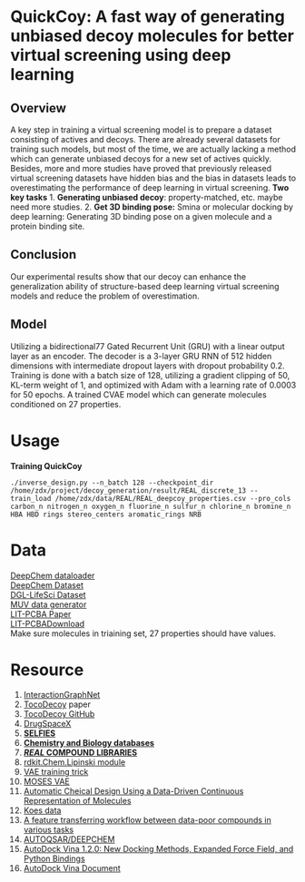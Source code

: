# QuickCoy: A fast way of generating unbiased decoy molecules for better virtual screening using deep learning

## Overview

A key step in training a virtual screening model is to prepare a dataset consisting of actives and decoys. There are already several datasets for training such models, but most of the time, we are actually lacking a method which can generate unbiased decoys for a new set of actives quickly. Besides, more and more studies have proved that previously released virtual screening datasets have hidden bias and the bias in datasets leads to overestimating the performance of deep learning in virtual screening.
**Two key tasks**
    1. **Generating unbiased decoy**: property-matched, etc. maybe need more studies.
    2. **Get 3D binding pose:** Smina or molecular docking by deep learning: Generating 3D binding pose on a given molecule and a protein binding site.

## Conclusion
Our experimental results show that our decoy can enhance the generalization ability of structure-based deep learning virtual screening models and reduce the problem of overestimation.

## Model
Utilizing a bidirectional77 Gated Recurrent Unit (GRU) with a linear output layer as an encoder. The decoder is a 3-layer GRU RNN of 512 hidden dimensions with intermediate dropout layers with dropout probability 0.2. Training is done with a batch size of 128, utilizing a gradient clipping of 50, KL-term weight of 1, and optimized with Adam with a learning rate of 0.0003 for 50 epochs. A trained CVAE model which can generate molecules conditioned on 27 properties.

# Usage
**Training QuickCoy**
```
./inverse_design.py --n_batch 128 --checkpoint_dir /home/zdx/project/decoy_generation/result/REAL_discrete_13 --train_load /home/zdx/data/REAL/REAL_deepcoy_properties.csv --pro_cols carbon_n nitrogen_n oxygen_n fluorine_n sulfur_n chlorine_n bromine_n HBA HBD rings stereo_centers aromatic_rings NRB
```

# Data
[DeepChem dataloader](https://github.com/deepchem/deepchem/tree/master/deepchem/molnet/load_function)   
[DeepChem Dataset](https://moleculenet.org/datasets-1)   
[DGL-LifeSci Dataset](https://lifesci.dgl.ai/api/data.html)   
[MUV data generator](https://github.com/skearnes/muv)   
[LIT-PCBA Paper](https://pubs.acs.org/doi/10.1021/acs.jcim.0c00155)    
[LIT-PCBADownload](https://drugdesign.unistra.fr/LIT-PCBA/)   
Make sure molecules in triaining set, 27 properties should have values.

# Resource
1. [InteractionGraphNet](https://pubs.acs.org/doi/10.1021/acs.jmedchem.1c01830)
2. [TocoDecoy](https://pubs.acs.org/doi/10.1021/acs.jmedchem.1c01830) paper
3. [TocoDecoy GitHub](https://github.com/5AGE-zhang/TocoDecoy)
4. [DrugSpaceX](https://drugspacex.simm.ac.cn/download/)
5. [**SELFIES**](https://arxiv.org/abs/1905.13741)
6. [**Chemistry and Biology databases**](https://www.cambridgemedchemconsulting.com/resources/databases.html)
7. [***REAL* COMPOUND LIBRARIES**](https://enamine.net/compound-collections/real-compounds/real-compound-libraries)
8. [rdkit.Chem.Lipinski module](https://www.rdkit.org/docs/source/rdkit.Chem.Lipinski.html)
9. [VAE training trick](https://medium.com/mlearning-ai/a-must-have-training-trick-for-vae-variational-autoencoder-d28ff53b0023)
10. [MOSES VAE](https://github.com/molecularsets/moses/tree/master/moses/vae)
11. [Automatic Cheical Design Using a Data-Driven Continuous Representation of Molecules](https://pubs.acs.org/doi/full/10.1021/acscentsci.7b00572)
12. [Koes data](http://bits.csb.pitt.edu/files/)
13. [A feature transferring workflow between data-poor compounds in various tasks](https://journals.plos.org/plosone/article?id=10.1371/journal.pone.0266088)
14. [AUTOQSAR/DEEPCHEM](https://www.schrodinger.com/science-articles/autoqsardeepchem)
15. [AutoDock Vina 1.2.0: New Docking Methods, Expanded Force Field, and Python Bindings](https://pubs.acs.org/doi/full/10.1021/acs.jcim.1c00203)
16. [AutoDock Vina Document](https://autodock-vina.readthedocs.io/en/latest/)